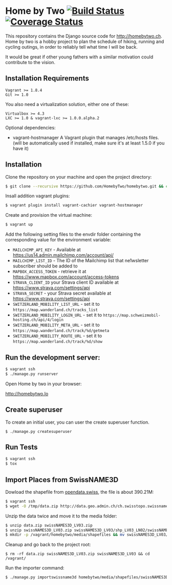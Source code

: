 # Home by Two  [![Build Status](https://travis-ci.org/HomebyTwo/homebytwo.svg?branch=master)](https://travis-ci.org/HomebyTwo/homebytwo) [![Coverage Status](https://coveralls.io/repos/github/HomebyTwo/homebytwo/badge.svg?branch=master)](https://coveralls.io/github/HomebyTwo/homebytwo?branch=master)

This repository contains the Django source code for http://homebytwo.ch.
Home by two is a hobby project to plan the schedule of hiking, running and cycling outings, in order to reliably tell what time I will be back.

It would be great if other young fathers with a similar motivation could contribute to the vision.


## Installation Requirements

```
Vagrant >= 1.8.4
Git >= 1.0
```

You also need a virtualization solution, either one of these:

```
Virtualbox >= 4.3
LXC >= 1.0 & vagrant-lxc >= 1.0.0.alpha.2
```

Optional dependencies:

- vagrant-hostmanager A Vagrant plugin that manages /etc/hosts files. (will be automatically used if installed, make sure it's at least 1.5.0 if you have it)



## Installation

Clone the repository on your machine and open the project directory:

```sh
$ git clone --recursive https://github.com/HomebyTwo/homebytwo.git && cd homebytwo
```

Insall addition vagrant plugins:

```sh
$ vagrant plugin install vagrant-cachier vagrant-hostmanager
```

Create and provision the virtual machine:

```sh
$ vagrant up
```

Add the following setting files to the envdir folder containing the corresponding value for the environment variable:
- `MAILCHIMP_API_KEY` - Available at https://us14.admin.mailchimp.com/account/api/
- `MAILCHIMP_LIST_ID` - The ID of the Mailchimp list that ne1wsletter subscriber should be added to
- `MAPBOX_ACCESS_TOKEN` - retrieve it at https://www.mapbox.com/account/access-tokens
- `STRAVA_CLIENT_ID` your Strava client ID available at https://www.strava.com/settings/api
- `STRAVA_SECRET` - your Strava secret available at https://www.strava.com/settings/api
- `SWITZERLAND_MOBILITY_LIST_URL` - set it to `https://map.wanderland.ch/tracks_list`
- `SWITZERLAND_MOBILITY_LOGIN_URL` - set it to `https://map.schweizmobil-hosting.ch/api/4/login`
- `SWITZERLAND_MOBILITY_META_URL` - set it to `https://map.wanderland.ch/track/%d/getmeta`
- `SWITZERLAND_MOBILITY_ROUTE_URL` - set it to `https://map.wanderland.ch/track/%d/show`


## Run the development server:

```sh
$ vagrant ssh
$ ./manage.py runserver
```

Open Home by two in your browser:

http://homebytwo.lo


## Create superuser

To create an initial user, you can user the create superuser function.

```
$ ./manage.py createsuperuser
```


## Run Tests

```sh
$ vagrant ssh
$ tox
```


## Import Places from SwissNAME3D

Dowload the shapefile from [opendata.swiss](https://opendata.swiss/en/dataset/swissnames3d-geografische-namen-der-landesvermessung), the file is about 390.21M:

```sh
$ vagrant ssh
$ wget -O /tmp/data.zip http://data.geo.admin.ch/ch.swisstopo.swissnames3d/data.zip && cd /tmp
```

Unzip the data twice and move it to the media folder:

```sh
$ unzip data.zip swissNAMES3D_LV03.zip
$ unzip swissNAMES3D_LV03.zip swissNAMES3D_LV03/shp_LV03_LN02/swissNAMES3D_PKT.*
$ mkdir -p /vagrant/homebytwo/media/shapefiles && mv swissNAMES3D_LV03/shp_LV03_LN02/swissNAMES3D_PKT.* /vagrant/homebytwo/media/shapefiles/
```

Cleanup and go back to the project root:

```
$ rm -rf data.zip swissNAMES3D_LV03.zip swissNAMES3D_LV03 && cd /vagrant/
```

Run the importer command:

```sh
$ ./manage.py importswissname3d homebytwo/media/shapefiles/swissNAMES3D_PKT.shp
```